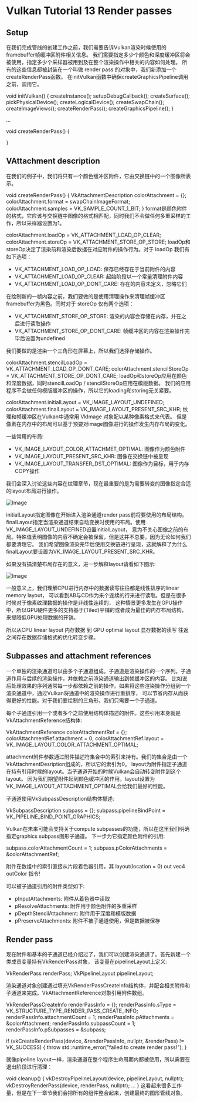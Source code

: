 # Vulkan Tutorial 13 Render passes

## Setup
在我们完成管线的创建工作之前，我们需要告诉Vulkan渲染时候使用的framebuffer帧缓冲区附件相关信息。
我们需要指定多少个颜色和深度缓冲区将会被使用，指定多少个采样器被用到及在整个渲染操作中相关的内容如何处理。
所有的这些信息都被封装在一个叫做 render pass 的对象中，我们新添加一个createRenderPass函数。
在initVulkan函数中确保createGraphicsPipeline调用之前，调用它。

void initVulkan() {
    createInstance();
    setupDebugCallback();
    createSurface();
    pickPhysicalDevice();
    createLogicalDevice();
    createSwapChain();
    createImageViews();
    createRenderPass();
    createGraphicsPipeline();
}

...

void createRenderPass() {

}

## VAttachment description
在我们的例子中，我们将只有一个颜色缓冲区附件，它由交换链中的一个图像所表示。

void createRenderPass() {
    VkAttachmentDescription colorAttachment = {};
    colorAttachment.format = swapChainImageFormat;
    colorAttachment.samples = VK_SAMPLE_COUNT_1_BIT;
}
format是颜色附件的格式，它应该与交换链中图像的格式相匹配，同时我们不会做任何多重采样的工作，所以采样器设置为1。

colorAttachment.loadOp = VK_ATTACHMENT_LOAD_OP_CLEAR;
colorAttachment.storeOp = VK_ATTACHMENT_STORE_OP_STORE;
loadOp和storeOp决定了渲染前和渲染后数据在对应附件的操作行为。对于 loadOp 我们有如下选项：

* VK_ATTACHMENT_LOAD_OP_LOAD: 保存已经存在于当前附件的内容
* VK_ATTACHMENT_LOAD_OP_CLEAR: 起始阶段以一个常量清理附件内容
* VK_ATTACHMENT_LOAD_OP_DONT_CARE: 存在的内容未定义，忽略它们

在绘制新的一帧内容之前，我们要做的是使用清理操作来清理帧缓冲区framebuffer为黑色。同时对于 storeOp 仅有两个选项：

* VK_ATTACHMENT_STORE_OP_STORE: 渲染的内容会存储在内存，并在之后进行读取操作
* VK_ATTACHMENT_STORE_OP_DONT_CARE: 帧缓冲区的内容在渲染操作完毕后设置为undefined

我们要做的是渲染一个三角形在屏幕上，所以我们选择存储操作。

colorAttachment.stencilLoadOp = VK_ATTACHMENT_LOAD_OP_DONT_CARE;
colorAttachment.stencilStoreOp = VK_ATTACHMENT_STORE_OP_DONT_CARE;
loadOp和storeOp应用在颜色和深度数据，同时stencilLoadOp / stencilStoreOp应用在模版数据。
我们的应用程序不会做任何模版缓冲区的操作，所以它的loading和storing无关紧要。

colorAttachment.initialLayout = VK_IMAGE_LAYOUT_UNDEFINED;
colorAttachment.finalLayout = VK_IMAGE_LAYOUT_PRESENT_SRC_KHR;
纹理和帧缓冲区在Vulkan中通常用 VkImage 对象配以某种像素格式来代表。
但是像素在内存中的布局可以基于预要对image图像进行的操作发生内存布局的变化。

一些常用的布局:

* VK_IMAGE_LAYOUT_COLOR_ATTACHMET_OPTIMAL: 图像作为颜色附件
* VK_IMAGE_LAYOUT_PRESENT_SRC_KHR: 图像在交换链中被呈现
* VK_IMAGE_LAYOUT_TRANSFER_DST_OPTIMAL: 图像作为目标，用于内存COPY操作
 
我们会深入讨论这些内容在纹理章节，现在最重要的是为需要转变的图像指定合适的layout布局进行操作。
 
 ![Image](pic/13_1.png)

initialLayout指定图像在开始进入渲染通道render pass前将要使用的布局结构。
finalLayout指定当渲染通道结束自动变换时使用的布局。使用VK_IMAGE_LAYOUT_UNDEFINED设置initialLayout，
意为不关心图像之前的布局。特殊值表明图像的内容不确定会被保留，但是这并不总要，因为无论如何我们都要清理它。
我们希望图像渲染完毕后使用交换链进行呈现，这就解释了为什么finalLayout要设置为VK_IMAGE_LAYOUT_PRESENT_SRC_KHR。

如果没有搞清楚布局存在的意义，进一步解释layout请看如下图示:

 ![Image](pic/13_2.png)


一般意义上，我们理解CPU进行内存中的数据读写往往都是线性排序的linear memory layout，
可以看到AB与CD作为来个连续的行来进行读取。但是在很多时候对于像素纹理数据的操作是非线性连续的，
这种情景更多发生在GPU操作中，所以GPU硬件更多的支持基于(Tiled)平铺的或者成为最佳的内存布局结构，来提降低GPU处理数据的开销。

所以从CPU linear layout 内存数据 到 GPU optimal layout 显存数据的读写 往返之间存在数据存储格式的优化转变步骤。


## Subpasses and attachment references
一个单独的渲染通道可以由多个子通道组成。子通道是渲染操作的一个序列。子通道作用与后续的渲染操作，并依赖之前渲染通道输出到帧缓冲区的内容。
比如说后处理效果的序列通常每一步都依赖之前的操作。如果将这些渲染操作分组到一个渲染通道中，通过Vulkan将通道中的渲染操作进行重排序，
可以节省内存从而获得更好的性能。对于我们要绘制的三角形，我们只需要一个子通道。


每个子通道引用一个或者多个之前使用结构体描述的附件。这些引用本身就是VkAttachmentReference结构体:

VkAttachmentReference colorAttachmentRef = {};
colorAttachmentRef.attachment = 0;
colorAttachmentRef.layout = VK_IMAGE_LAYOUT_COLOR_ATTACHMENT_OPTIMAL;

attachment附件参数通过附件描述符集合中的索引来持有。我们的集合是由一个VkAttachmentDesription组成的，所以它的索引为0。
layout为附件指定子通道在持有引用时候的layout。当子通道开始的时候Vulkan会自动转变附件到这个layout。
因为我们期望附件起到颜色缓冲区的作用，layout设置为VK_IMAGE_LAYOUT_ATTACHMENT_OPTIMAL会给我们最好的性能。

子通道使用VkSubpassDescription结构体描述:

VkSubpassDescription subpass = {};
subpass.pipelineBindPoint = VK_PIPELINE_BIND_POINT_GRAPHICS;

Vulkan在未来可能会支持关于compute subpasses的功能，所以在这里我们明确指定graphics subpass图形子通道。
下一步为它指定颜色附件的引用:

subpass.colorAttachmentCount = 1;
subpass.pColorAttachments = &colorAttachmentRef;

附件在数组中的索引直接从片段着色器引用，其 layout(location = 0) out vec4 outColor 指令!

可以被子通道引用的附件类型如下:

* pInputAttachments: 附件从着色器中读取
* pResolveAttachments: 附件用于颜色附件的多重采样
* pDepthStencilAttachment: 附件用于深度和模版数据
* pPreserveAttachments: 附件不被子通道使用，但是数据被保存

## Render pass
现在附件和基本的子通道已经介绍过了，我们可以创建渲染通道了。首先新建一个类成员变量持有VkRenderPass对象，
该变量在pipelineLayout上定义:

VkRenderPass renderPass;
VkPipelineLayout pipelineLayout;

渲染通道对象创建通过填充VkRenderPassCreateInfo结构体，并配合相关附件和子通道来完成。VkAttachmentReference对象引用附件数组。

VkRenderPassCreateInfo renderPassInfo = {};
renderPassInfo.sType = VK_STRUCTURE_TYPE_RENDER_PASS_CREATE_INFO;
renderPassInfo.attachmentCount = 1;
renderPassInfo.pAttachments = &colorAttachment;
renderPassInfo.subpassCount = 1;
renderPassInfo.pSubpasses = &subpass;

if (vkCreateRenderPass(device, &renderPassInfo, nullptr, &renderPass) != VK_SUCCESS) {
    throw std::runtime_error("failed to create render pass!");
}


就像pipeline layout一样，渲染通道在整个程序生命周期内都被使用，所以需要在退出阶段进行清理：

void cleanup() {
    vkDestroyPipelineLayout(device, pipelineLayout, nullptr);
    vkDestroyRenderPass(device, renderPass, nullptr);
    ...
}
这看起来很多工作量，但是在下一章节我们会把所有的组件整合起来，创建最终的图形管线对象。

